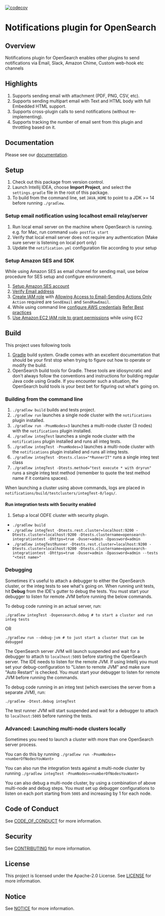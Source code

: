 [![codecov](https://codecov.io/gh/opendistro-for-elasticsearch/notifications/branch/develop/graph/badge.svg?token=VV8JDA5DKY)](https://codecov.io/gh/opendistro-for-elasticsearch/notifications)


# Notifications plugin for OpenSearch

## Overview
Notifications plugin for OpenSearch enables other plugins to send notifications via Email, Slack, Amazon Chime, Custom web-hook etc channels

## Highlights

1. Supports sending email with attachment (PDF, PNG, CSV, etc).
1. Supports sending multipart email with Text and HTML body with full Embedded HTML support.
1. Supports cross-plugin calls to send notifications (without re-implementing).
1. Supports tracking the number of email sent from this plugin and throttling based on it.

## Documentation

Please see our [documentation](https://opendistro.github.io/for-elasticsearch-docs/).

## Setup

1. Check out this package from version control.
1. Launch Intellij IDEA, choose **Import Project**, and select the `settings.gradle` file in the root of this package. 
1. To build from the command line, set `JAVA_HOME` to point to a JDK >= 14 before running `./gradlew`.

### Setup email notification using localhost email relay/server

1. Run local email server on the machine where OpenSearch is running. e.g. for Mac, run command `sudo postfix start`
1. Verify that local email server does not require any authentication (Make sure server is listening on local port only)
1. Update the `notification.yml` configuration file according to your setup

### Setup Amazon SES and SDK

While using Amazon SES as email channel for sending mail, use below procedure for SES setup and configure environment.

1. [Setup Amazon SES account](https://docs.aws.amazon.com/ses/latest/DeveloperGuide/sign-up-for-aws.html)
1. [Verify Email address](https://docs.aws.amazon.com/ses/latest/DeveloperGuide/verify-email-addresses-procedure.html)
1. [Create IAM role](https://docs.aws.amazon.com/IAM/latest/UserGuide/id_roles_terms-and-concepts.html#iam-term-service-role-ec2) with [Allowing Access to Email-Sending Actions Only](https://docs.aws.amazon.com/ses/latest/DeveloperGuide/control-user-access.html) `Action` required are `SendEmail` and `SendRawEmail`.
1. While using command line [configure AWS credentials](https://docs.aws.amazon.com/cli/latest/userguide/cli-configure-files.html) [Refer Best practices](https://docs.aws.amazon.com/general/latest/gr/aws-access-keys-best-practices.html)
1. [Use Amazon EC2 IAM role to grant permissions](https://docs.aws.amazon.com/IAM/latest/UserGuide/id_roles_use_switch-role-ec2.html) while using EC2

## Build

This project uses following tools

1. [Gradle](https://docs.gradle.org/current/userguide/userguide.html) build system. Gradle comes with an excellent documentation that should be your first stop when trying to figure out how to operate or modify the build.
1. OpenSearch build tools for Gradle.  These tools are idiosyncratic and don't always follow the conventions and instructions for building regular Java code using Gradle. If you encounter such a situation, the OpenSearch build tools is your best bet for figuring out what's going on.

### Building from the command line

1. `./gradlew build` builds and tests project.
1. `./gradlew run` launches a single node cluster with the `notifications` plugin installed.
1. `./gradlew run -PnumNodes=3` launches a multi-node cluster (3 nodes) with the `notifications` plugin installed.
1. `./gradlew integTest` launches a single node cluster with the `notifications` plugin installed and runs all integ tests.
1. `./gradlew integTest -PnumNodes=3` launches a multi-node cluster with the `notifications` plugin installed and runs all integ tests.
1. `./gradlew integTest -Dtests.class="*RunnerIT"` runs a single integ test class
1. `./gradlew integTest -Dtests.method="test execute * with dryrun"` runs a single integ test method
 (remember to quote the test method name if it contains spaces).

When launching a cluster using above commands, logs are placed in `notifications/build/testclusters/integTest-0/logs/`.

#### Run integration tests with Security enabled 

1. Setup a local ODFE cluster with security plugin.
- `./gradlew build`
- `./gradlew integTest -Dtests.rest.cluster=localhost:9200 -Dtests.cluster=localhost:9200 -Dtests.clustername=opensearch-integrationtest -Dhttps=true -Duser=admin -Dpassword=admin`
- `./gradlew integTestRunner -Dtests.rest.cluster=localhost:9200 -Dtests.cluster=localhost:9200 -Dtests.clustername=opensearch-integrationtest -Dhttps=true -Duser=admin -Dpassword=admin --tests "<test name>"`

### Debugging

Sometimes it's useful to attach a debugger to either the OpenSearch cluster, or the integ tests to see what's going on. When running unit tests, hit **Debug** from the IDE's gutter to debug the tests.
You must start your debugger to listen for remote JVM before running the below commands.

To debug code running in an actual server, run:

```
./gradlew integTest -Dopensearch.debug # to start a cluster and run integ tests
```

OR

```
./gradlew run --debug-jvm # to just start a cluster that can be debugged
```

The OpenSearch server JVM will launch suspended and wait for a debugger to attach to `localhost:5005` before starting the OpenSearch server.
The IDE needs to listen for the remote JVM. If using Intellij you must set your debug-configuration to "Listen to remote JVM" and make sure "Auto Restart" is checked.
You must start your debugger to listen for remote JVM before running the commands.

To debug code running in an integ test (which exercises the server from a separate JVM), run:

```
./gradlew -Dtest.debug integTest 
```

The test runner JVM will start suspended and wait for a debugger to attach to `localhost:5005` before running the tests.


### Advanced: Launching multi-node clusters locally

Sometimes you need to launch a cluster with more than one OpenSearch server process.

You can do this by running `./gradlew run -PnumNodes=<numberOfNodesYouWant>`

You can also run the integration tests against a multi-node cluster by running `./gradlew integTest -PnumNodes=<numberOfNodesYouWant>`

You can also debug a multi-node cluster, by using a combination of above multi-node and debug steps.
You must set up debugger configurations to listen on each port starting from `5005` and increasing by 1 for each node.  

## Code of Conduct

See [CODE_OF_CONDUCT](CODE_OF_CONDUCT.md) for more information.

## Security

See [CONTRIBUTING](CONTRIBUTING.md#security-issue-notifications) for more information.

## License

This project is licensed under the Apache-2.0 License. See [LICENSE](LICENSE) for more information.

## Notice

See [NOTICE](NOTICE) for more information.
